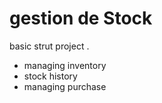 # gestion de Stock
basic strut project . 
+ managing inventory
+ stock history 
+ managing purchase 
